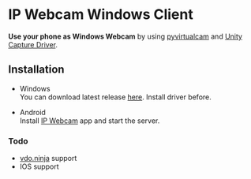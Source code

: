 # IP Webcam Windows Client
**Use your phone as Windows Webcam** by using [pyvirtualcam](https://github.com/letmaik/pyvirtualcam) and [Unity Capture Driver](https://github.com/schellingb/UnityCapture).


## Installation
* Windows
<br>You can download latest release [here](https://github.com/Faywyrr/IPWebcam-Virtual-Camera/releases/latest).
Install driver before.

* Android
<br>Install [IP Webcam](https://play.google.com/store/apps/details?id=com.pas.webcam) app and start the server.

### Todo
* [vdo.ninja](https://github.com/steveseguin/vdo.ninja) support
* IOS support